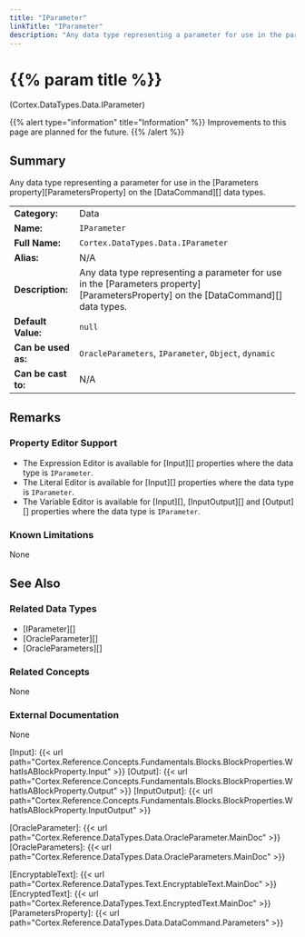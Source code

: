 ```yaml
---
title: "IParameter"
linkTitle: "IParameter"
description: "Any data type representing a parameter for use in the parameters property."
---
```


# {{% param title %}}

<p class="namespace">(Cortex.DataTypes.Data.IParameter)</p>

{{% alert type="information" title="Information" %}} Improvements to this page are planned for the future. {{% /alert %}}

## Summary

Any data type representing a parameter for use in the [Parameters property][ParametersProperty] on the [DataCommand][] data types.

| | |
|-|-|
| **Category:**          | Data                                            |
| **Name:**              | `IParameter`                                      |
| **Full Name:**         | `Cortex.DataTypes.Data.IParameter`         |
| **Alias:**             | N/A                                                    |
| **Description:**       | Any data type representing a parameter for use in the [Parameters property][ParametersProperty] on the [DataCommand][] data types. |
| **Default Value:**     | `null`                                                  |
| **Can be used as:**    | `OracleParameters`, `IParameter`, `Object`, `dynamic`                 |
| **Can be cast to:**    | N/A                                                    |

## Remarks

### Property Editor Support

- The Expression Editor is available for [Input][] properties where the data type is `IParameter`.
- The Literal Editor is available for [Input][] properties where the data type is `IParameter`.
- The Variable Editor is available for [Input][], [InputOutput][] and [Output][] properties where the data type is `IParameter`.

### Known Limitations

None

## See Also

### Related Data Types

- [IParameter][]
- [OracleParameter][]
- [OracleParameters][]

### Related Concepts

None

### External Documentation

None

[Input]: {{< url path="Cortex.Reference.Concepts.Fundamentals.Blocks.BlockProperties.WhatIsABlockProperty.Input" >}}
[Output]: {{< url path="Cortex.Reference.Concepts.Fundamentals.Blocks.BlockProperties.WhatIsABlockProperty.Output" >}}
[InputOutput]: {{< url path="Cortex.Reference.Concepts.Fundamentals.Blocks.BlockProperties.WhatIsABlockProperty.InputOutput" >}}

[OracleParameter]: {{< url path="Cortex.Reference.DataTypes.Data.OracleParameter.MainDoc" >}}
[OracleParameters]: {{< url path="Cortex.Reference.DataTypes.Data.OracleParameters.MainDoc" >}}

[EncryptableText]: {{< url path="Cortex.Reference.DataTypes.Text.EncryptableText.MainDoc" >}}
[EncryptedText]: {{< url path="Cortex.Reference.DataTypes.Text.EncryptedText.MainDoc" >}}
[ParametersProperty]: {{< url path="Cortex.Reference.DataTypes.Data.DataCommand.Parameters" >}}
